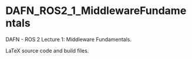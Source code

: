 # DAFN_ROS2_1_MiddlewareFundamentals

DAFN - ROS 2 Lecture 1: Middleware Fundamentals.

LaTeX source code and build files.
